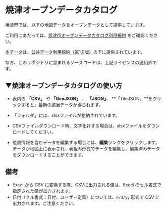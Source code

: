 <h1 id="yaizu-open-data">焼津オープンデータカタログ</h1>

焼津市では、以下の地図データをオープンデータとして提供しています。

ご利用にあたっては、[焼津市オープンデータカタログ利用規約](https://yaizu-smartcity.jp/yaizuopendatacatalog_kiyaku.pdf) をご確認ください。

[本データ](https://github.com/yaizu-city/opendata/tree/main/data)は、[公共データ利用規約（第1.0版）](https://www.digital.go.jp/resources/open_data/public_data_license_v1.0)の下に提供されています。

なお、このリポジトリに含まれるソースコードは、上記ライセンスの適用外です。

## ▼焼津オープンデータカタログの使い方

- 表内の **「CSV」** や **「GeoJSON」** 、 **「JSON」**、 **「TileJSON」**をクリックすると、最新の該当データが得られます。

 - 「フォルダ」には、xlsxファイルが格納されています。

 - CSVファイルダウンロード時、文字化けする場合は、xlsxファイルをダウンロードしてください。

 - 位置情報を含むデータを編集する場合には、**編集**リンクをクリックします。データが地図上に表示され、表組み形式でデータを編集し、編集済みデータをダウンロードすることができます。

## 備考
- Excel から CSV に変換する際、CSVに出力される値は、Excel のセル書式で指定された値が出力されます。
- 日付（セル書式：日付、ユーザー定義）については、`m/d/yy` 形式で CSV に出力されます。ご注意ください。
